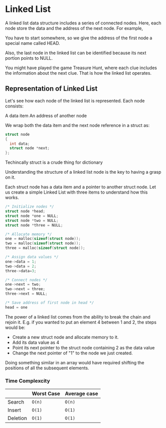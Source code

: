 # Linked List

A linked list data structure includes a series of connected nodes. Here, each node store the data and the address of the next node. For example,

You have to start somewhere, so we give the address of the first node a special name called HEAD.

Also, the last node in the linked list can be identified because its next portion points to NULL.

You might have played the game Treasure Hunt, where each clue includes the information about the next clue. That is how the linked list operates.

## Representation of Linked List

Let's see how each node of the linked list is represented. Each node consists:

 A data item
 An address of another node

We wrap both the data item and the next node reference in a struct as:

```c
struct node
{
  int data;
  struct node *next;
};

```
Techincally struct is a crude thing for dictionary

Understanding the structure of a linked list node is the key to having a grasp on it.

Each struct node has a data item and a pointer to another struct node. Let us create a simple Linked List with three items to understand how this works.

```c
/* Initialize nodes */
struct node *head;
struct node *one = NULL;
struct node *two = NULL;
struct node *three = NULL;

/* Allocate memory */
one = malloc(sizeof(struct node));
two = malloc(sizeof(struct node));
three = malloc(sizeof(struct node));

/* Assign data values */
one->data = 1;
two->data = 2;
three->data=3;

/* Connect nodes */
one->next = two;
two->next = three;
three->next = NULL;

/* Save address of first node in head */
head = one
```
The power of a linked list comes from the ability to break the chain and rejoin it. E.g. if you wanted to put an element 4 between 1 and 2, the steps would be:

* Create a new struct node and allocate memory to it.
* Add its data value as 4
* Point its next pointer to the struct node containing 2 as the data value
* Change the next pointer of "1" to the node we just created.

Doing something similar in an array would have required shifting the positions of all the subsequent elements.


### Time Complexcity

|  | Worst Case | Average case |
| --| -----------| ------------ |
| Search | `O(n)`| `O(n)` |
| Insert | `O(1)`| `O(1)` |
| Deletion | `O(1)`| `O(1)` |




